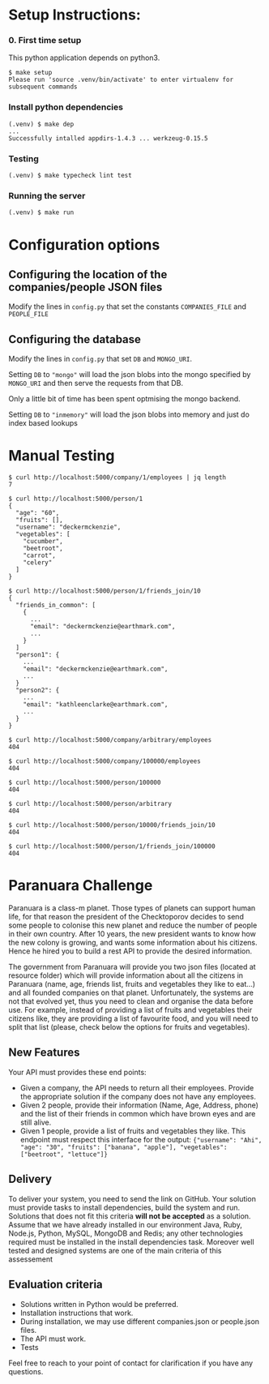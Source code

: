 # Setup Instructions:

### 0. First time setup

This python application depends on python3.

```
$ make setup
Please run 'source .venv/bin/activate' to enter virtualenv for subsequent commands
```

### Install python dependencies

```
(.venv) $ make dep
...
Successfully intalled appdirs-1.4.3 ... werkzeug-0.15.5
```

### Testing

```
(.venv) $ make typecheck lint test
```

### Running the server

```
(.venv) $ make run
```

# Configuration options

## Configuring the location of the companies/people JSON files

Modify the lines in `config.py` that set the constants `COMPANIES_FILE` and `PEOPLE_FILE`

## Configuring the database

Modify the lines in `config.py` that set `DB` and `MONGO_URI`.

Setting `DB` to `"mongo"` will load the json blobs into the mongo specified by
`MONGO_URI` and then serve the requests from that DB.

Only a little bit of time has been spent optmising the mongo backend.

Setting `DB` to `"inmemory"` will load the json blobs into memory and just do
index based lookups

# Manual Testing

```
$ curl http://localhost:5000/company/1/employees | jq length
7
```

```
$ curl http://localhost:5000/person/1
{
  "age": "60",
  "fruits": [],
  "username": "deckermckenzie",
  "vegetables": [
    "cucumber",
    "beetroot",
    "carrot",
    "celery"
  ]
}
```

```
$ curl http://localhost:5000/person/1/friends_join/10
{
  "friends_in_common": [
    {
      ...
      "email": "deckermckenzie@earthmark.com",
      ...
    }
  ]
  "person1": {
    ...
    "email": "deckermckenzie@earthmark.com",
    ...
  }
  "person2": {
    ...
    "email": "kathleenclarke@earthmark.com",
    ...
  }
}
```

```
$ curl http://localhost:5000/company/arbitrary/employees
404
```

```
$ curl http://localhost:5000/company/100000/employees
404
```

```
$ curl http://localhost:5000/person/100000
404
```

```
$ curl http://localhost:5000/person/arbitrary
404
```

```
$ curl http://localhost:5000/person/10000/friends_join/10
404
```

```
$ curl http://localhost:5000/person/1/friends_join/100000
404
```

# Paranuara Challenge

Paranuara is a class-m planet. Those types of planets can support human life, for that reason the president of the Checktoporov decides to send some people to colonise this new planet and
reduce the number of people in their own country. After 10 years, the new president wants to know how the new colony is growing, and wants some information about his citizens. Hence he hired you to build a rest API to provide the desired information.

The government from Paranuara will provide you two json files (located at resource folder) which will provide information about all the citizens in Paranuara (name, age, friends list, fruits and vegetables they like to eat...) and all founded companies on that planet.
Unfortunately, the systems are not that evolved yet, thus you need to clean and organise the data before use.
For example, instead of providing a list of fruits and vegetables their citizens like, they are providing a list of favourite food, and you will need to split that list (please, check below the options for fruits and vegetables).

## New Features

Your API must provides these end points:

- Given a company, the API needs to return all their employees. Provide the appropriate solution if the company does not have any employees.
- Given 2 people, provide their information (Name, Age, Address, phone) and the list of their friends in common which have brown eyes and are still alive.
- Given 1 people, provide a list of fruits and vegetables they like. This endpoint must respect this interface for the output: `{"username": "Ahi", "age": "30", "fruits": ["banana", "apple"], "vegetables": ["beetroot", "lettuce"]}`

## Delivery

To deliver your system, you need to send the link on GitHub. Your solution must provide tasks to install dependencies, build the system and run. Solutions that does not fit this criteria **will not be accepted** as a solution. Assume that we have already installed in our environment Java, Ruby, Node.js, Python, MySQL, MongoDB and Redis; any other technologies required must be installed in the install dependencies task. Moreover well tested and designed systems are one of the main criteria of this assessement

## Evaluation criteria

- Solutions written in Python would be preferred.
- Installation instructions that work.
- During installation, we may use different companies.json or people.json files.
- The API must work.
- Tests

Feel free to reach to your point of contact for clarification if you have any questions.
